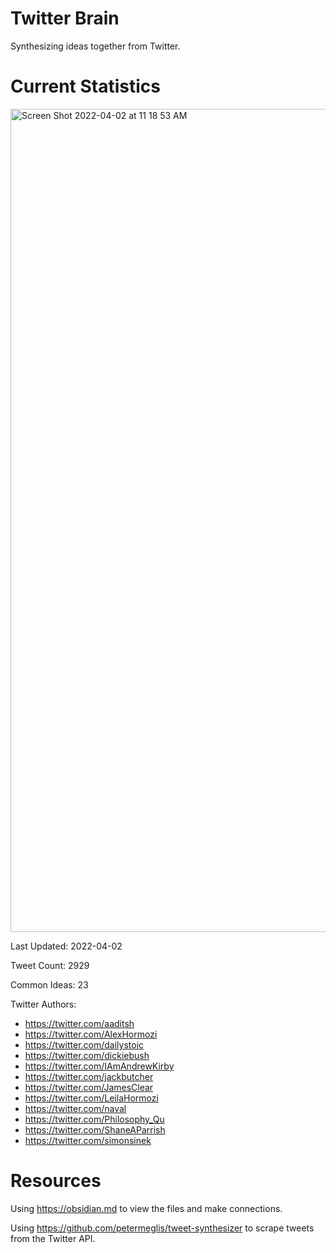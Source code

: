 # Twitter Brain
Synthesizing ideas together from Twitter.

# Current Statistics
<img width="1317" alt="Screen Shot 2022-04-02 at 11 18 53 AM" src="https://user-images.githubusercontent.com/24641573/161394052-d5007340-ce3a-4aa8-a5a1-5593f54668b6.png">

Last Updated: 2022-04-02

Tweet Count: 2929

Common Ideas: 23

Twitter Authors:
- https://twitter.com/aaditsh
- https://twitter.com/AlexHormozi
- https://twitter.com/dailystoic
- https://twitter.com/dickiebush
- https://twitter.com/IAmAndrewKirby
- https://twitter.com/jackbutcher
- https://twitter.com/JamesClear
- https://twitter.com/LeilaHormozi
- https://twitter.com/naval
- https://twitter.com/Philosophy_Qu
- https://twitter.com/ShaneAParrish
- https://twitter.com/simonsinek

# Resources
Using https://obsidian.md to view the files and make connections.

Using https://github.com/petermeglis/tweet-synthesizer to scrape tweets from the Twitter API.
